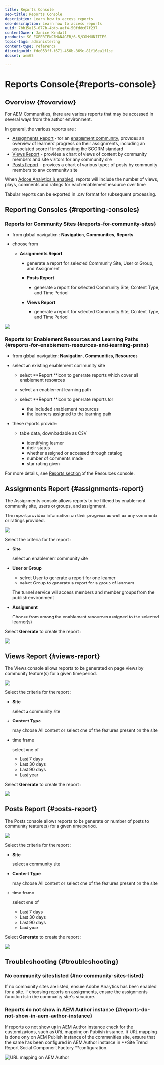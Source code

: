 ```yaml
---
title: Reports Console
seo-title: Reports Console
description: Learn how to access reports
seo-description: Learn how to access reports
uuid: 7bb15a15-077b-4bfb-aaf4-50fddc67f237
contentOwner: Janice Kendall
products: SG_EXPERIENCEMANAGER/6.5/COMMUNITIES
topic-tags: administering
content-type: reference
discoiquuid: fde053ff-b671-456b-869c-81f16ea1f1be
docset: aem65

---
```


# Reports Console{#reports-console}

## Overview {#overview}

For AEM Communities, there are various reports that may be accessed in several ways from the author environment.

In general, the various reports are :

* [Assignments Report](#assignments-report) - for an [enablement community](../../communities/using/overview.md#enablement-community), provides an overview of learners' progress on their assignments, including an associated score if implementing the SCORM standard
* [Views Report](#views-report) - provides a chart of views of content by community members and site visitors for any community site
* [Posts Report](#posts-report) - provides a chart of various types of posts by community members to any community site

When [Adobe Analytics is enabled](../../communities/using/sites-console.md#analytics), reports will include the number of views, plays, comments and ratings for each enablement resource over time

Tabular reports can be exported in .csv format for subsequent processing.

## Reporting Consoles {#reporting-consoles}

### Reports for Community Sites {#reports-for-community-sites}

* from global navigation : **Navigation**, **Communities, Reports**

* choose from

  * **Assignments Report**

    * generate a report for selected Community Site, User or Group, and Assignment

    * **Posts Report**

      * generate a report for selected Community Site, Content Type, and Time Period

    * **Views Report**

        * generate a report for selected Community Site, Content Type, and Time Period

![](assets/chlimage_1-236.png)

### Reports for Enablement Resources and Learning Paths {#reports-for-enablement-resources-and-learning-paths}

* from global navigation: **Navigation**, **Communities, Resources**

* select an existing enablement community site

  * select **Report **icon to generate reports which cover all enablement resources
  * select an enablement learning path
  * select **Report **icon to generate reports for

    * the included enablement resources
    * the learners assigned to the learning path

* these reports provide:

  * table data, downloadable as CSV

      * identifying learner
      * their status
      * whether assigned or accessed through catalog
      * number of comments made
      * star rating given

For more details, see [Reports section](/communities/using/resources.md#report) of the Resources console.

## Assignments Report {#assignments-report}

The Assignments console allows reports to be filtered by enablement community site, users or groups, and assignment.

The report provides information on their progress as well as any comments or ratings provided.

![](assets/chlimage_1-237.png)

Select the criteria for the report :

* **Site** 

  select an enablement community site

* **User or Group** 
  * select User to generate a report for one learner  
  * select Group to generate a report for a group of learners  

  The tunnel service will access members and member groups from the publish environment

* **Assignment** 

  Choose from among the enablement resources assigned to the selected learner(s)

Select **Generate** to create the report :

![](assets/chlimage_1-238.png)

## Views Report {#views-report}

The Views console allows reports to be generated on page views by community feature(s) for a given time period.

![](assets/chlimage_1-239.png)

Select the criteria for the report :

* **Site** 

  select a community site

* **Content Type** 

  may choose All content or select one of the features present on the site

* time frame  

  select one of

    * Last 7 days
    * Last 30 days
    * Last 90 days
    * Last year

Select **Generate** to create the report :

![](assets/chlimage_1-240.png)

## Posts Report {#posts-report}

The Posts console allows reports to be generate on number of posts to community feature(s) for a given time period.

![](assets/chlimage_1-241.png)

Select the criteria for the report :

* **Site** 

  select a community site

* **Content Type** 

  may choose All content or select one of the features present on the site

* time frame  

  select one of

    * Last 7 days
    * Last 30 days
    * Last 90 days
    * Last year

Select **Generate** to create the report :

![](assets/chlimage_1-242.png)

## Troubleshooting {#troubleshooting}

### No community sites listed {#no-community-sites-listed}

If no community sites are listed, ensure Adobe Analytics has been enabled for a site. If choosing reports on assignments, ensure the assignments function is in the community site's structure.

### Reports do not show in AEM Author instance {#reports-do-not-show-in-aem-author-instance}

If reports do not show up in AEM Author instance check for the customizations, such as URL mapping on Publish instance. If URL mapping is done only on AEM Publish instance of the communities site, ensure that the same has been configured in AEM Author instance in **Site Trend Report Social Component Factory **configuration. 

![URL mapping on AEM Author](assets/sitetrend.png)